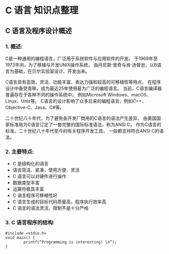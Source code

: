 # C 语言 知识点整理

## C 语言及程序设计概述

### 1. 概述:

C是一种通用的编程语言，广泛用于系统软件与应用软件的开发。
于1969年至1973年间，为了移植与开发UNIX操作系统，
由丹尼斯·里奇与肯·汤普逊，以B语言为基础，在贝尔实验室设计、开发出来。

C语言具有高效、灵活、功能丰富、表达力强和较高的可移植性等特点，
在程序设计中备受青睐，成为最近25年使用最为广泛的编程语言。
当前，C语言编译器普遍存在于各种不同的操作系统中，
例如Microsoft Windows、macOS、Linux、Unix等。
C语言的设计影响了众多后来的编程语言，例如C++、Objective-C、Java、C#等。

二十世纪八十年代，为了避免各开发厂商用的C语言的语法产生差异，
由美国国家标准局为C语言订定了一套完整的国际标准语法，称为ANSI C，
作为C语言的标准。二十世纪八十年代至今的有关程序开发工具，
一般都支持符合ANSI C的语法。

### 2. 主要特点:

* C 是结构化的语言
* 语言简洁、紧凑，使用方便、灵活
* C 语言可以对硬件进行操作
* 数据类型丰富
* 运算符极其丰富
* C 语言程序可移植性好
* C 语言生成的目标代码质量高，程序执行效率高
* C 语言的语法灵活，限制不是十分严格

### 3. C 语言程序的结构:

```
#include <stdio.h>
void main() {
		printf(“Programming is interesting! \n”);
}
```